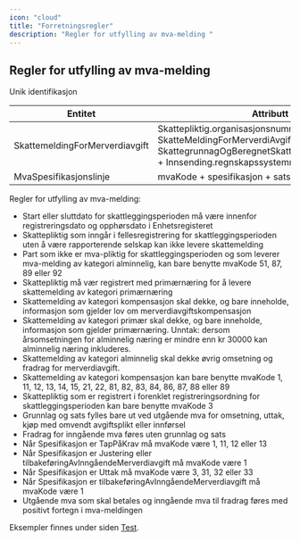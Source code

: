 ```yaml
---
icon: "cloud"
title: "Forretningsregler"
description: "Regler for utfylling av mva-melding "
---
```


## Regler for utfylling av mva-melding

Unik identifikasjon

| Entitet                        | Attributt                                                                                                                                                                     |
| ------------------------------ | ----------------------------------------------------------------------------------------------------------------------------------------------------------------------------- |
| SkattemeldingForMerverdiavgift | Skattepliktig.organisasjonsnummer + SkatteMeldingForMerverdiAvgift.meldingskategori + SkattegrunnagOgBeregnetSkatt.skattleggingsperiode + Innsending.regnskapssystemreferanse |
| MvaSpesifikasjonslinje         | mvaKode + spesifikasjon + sats                                                                                                                                                |

Regler for utfylling av mva-melding:

- Start eller sluttdato for skattleggingsperioden må være innenfor registreringsdato og
  opphørsdato i Enhetsregisteret
- Skattepliktig som inngår i fellesregistrering for skattleggingsperioden uten å være
  rapporterende selskap kan ikke levere skattemelding
- Part som ikke er mva-pliktig for skattleggingsperioden og som leverer mva-melding av
  kategori alminnelig, kan bare benytte mvaKode 51, 87, 89 eller 92
- Skattepliktig må vær registrert med primærnæring for å levere skattemelding av kategori
  primærnæring
- Skattemelding av kategori kompensasjon skal dekke, og bare inneholde, informasjon som
  gjelder lov om merverdiavgiftskompensasjon
- Skattemelding av kategori primær skal dekke, og bare inneholde, informasjon som gjelder
  primærnæring. Unntak: dersom årsomsetningen for alminnelig næring er mindre enn kr 30000
  kan alminnelig næring inkluderes.
- Skattemelding av kategori alminnelig skal dekke øvrig omsetning og fradrag for
  merverdiavgift.
- Skattemelding av kategori kompensasjon kan bare benytte mvaKode 1, 11, 12, 13, 14, 15, 21,
  22, 81, 82, 83, 84, 86, 87, 88 eller 89
- Skattepliktig som er registrert i forenklet registreringsordning for skattleggingsperioden kan
  bare benytte mvaKode 3
- Grunnlag og sats fylles bare ut ved utgående mva for omsetning, uttak, kjøp med omvendt avgiftsplikt eller innførsel
- Fradrag for inngående mva føres uten grunnlag og sats
- Når Spesifikasjon er TapPåKrav må mvaKode være 1, 11, 12 eller 13
- Når Spesifikasjon er Justering eller tilbakeføringAvInngåendeMerverdiavgift må mvaKode
  være 1
- Når Spesifikasjon er Uttak må mvaKode være 3, 31, 32 eller 33
- Når Spesifikasjon er tilbakeføringAvInngåendeMerverdiavgift må mvaKode være 1
- Utgående mva som skal betales og inngående mva til fradrag føres med positivt fortegn i mva-meldingen

Eksempler finnes under siden [Test](/documentation/test/).
